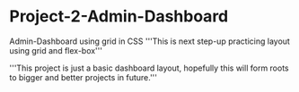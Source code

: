 # Project-2-Admin-Dashboard
Admin-Dashboard using grid in CSS
'''This is next step-up practicing layout using grid and flex-box'''

'''This project is just a basic dashboard layout, hopefully this will form roots to bigger and better projects in future.'''
